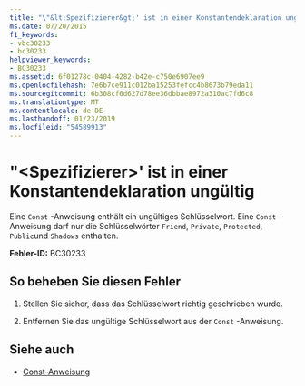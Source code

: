 ```yaml
---
title: "\"&lt;Spezifizierer&gt;' ist in einer Konstantendeklaration ungültig"
ms.date: 07/20/2015
f1_keywords:
- vbc30233
- bc30233
helpviewer_keywords:
- BC30233
ms.assetid: 6f01278c-0404-4282-b42e-c750e6907ee9
ms.openlocfilehash: 7e6b7ce911c012ba15253fefcc4b8673b79eda11
ms.sourcegitcommit: 6b308cf6d627d78ee36dbbae8972a310ac7fd6c8
ms.translationtype: MT
ms.contentlocale: de-DE
ms.lasthandoff: 01/23/2019
ms.locfileid: "54589913"
---
```

# <a name="ltspecifiergt-is-not-valid-on-a-constant-declaration"></a>"&lt;Spezifizierer&gt;' ist in einer Konstantendeklaration ungültig
Eine `Const` -Anweisung enthält ein ungültiges Schlüsselwort. Eine `Const` -Anweisung darf nur die Schlüsselwörter `Friend`, `Private`, `Protected`, `Public`und `Shadows` enthalten.  
  
 **Fehler-ID:** BC30233  
  
## <a name="to-correct-this-error"></a>So beheben Sie diesen Fehler  
  
1.  Stellen Sie sicher, dass das Schlüsselwort richtig geschrieben wurde.  
  
2.  Entfernen Sie das ungültige Schlüsselwort aus der `Const` -Anweisung.  
  
## <a name="see-also"></a>Siehe auch
- [Const-Anweisung](../../visual-basic/language-reference/statements/const-statement.md)
